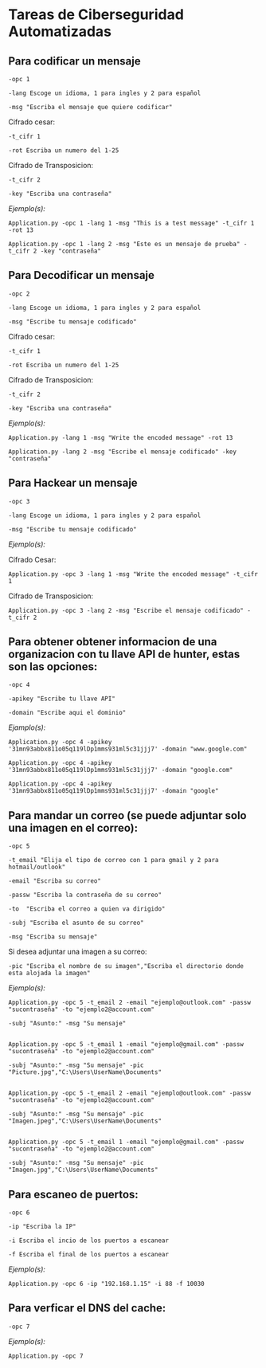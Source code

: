 # Tareas de Ciberseguridad Automatizadas

Para codificar un mensaje
-------------------------

	-opc 1
		
	-lang Escoge un idioma, 1 para ingles y 2 para español
			
	-msg "Escriba el mensaje que quiere codificar"

Cifrado cesar:

	-t_cifr 1 
	
	-rot Escriba un numero del 1-25
	
Cifrado de Transposicion: 

	-t_cifr 2 
	
	-key "Escriba una contraseña"

*Ejemplo(s):*

	Application.py -opc 1 -lang 1 -msg "This is a test message" -t_cifr 1 -rot 13

	Application.py -opc 1 -lang 2 -msg "Este es un mensaje de prueba" -t_cifr 2 -key "contraseña"


Para Decodificar un mensaje
---------------------------

	-opc 2
	
	-lang Escoge un idioma, 1 para ingles y 2 para español
	
	-msg "Escribe tu mensaje codificado"
	
Cifrado cesar:

	-t_cifr 1 
	
	-rot Escriba un numero del 1-25
	
Cifrado de Transposicion: 

	-t_cifr 2 
	
	-key "Escriba una contraseña"
	
*Ejemplo(s):*
	
	Application.py -lang 1 -msg "Write the encoded message" -rot 13
	
	Application.py -lang 2 -msg "Escribe el mensaje codificado" -key "contraseña"



Para Hackear un mensaje
-----------------------

	-opc 3

	-lang Escoge un idioma, 1 para ingles y 2 para español

	-msg "Escribe tu mensaje codificado"

*Ejemplo(s):*

Cifrado Cesar: 

	Application.py -opc 3 -lang 1 -msg "Write the encoded message" -t_cifr 1

Cifrado de Transposicion:

	Application.py -opc 3 -lang 2 -msg "Escribe el mensaje codificado" -t_cifr 2 

Para obtener obtener informacion de una organizacion con tu llave API de hunter, estas son las opciones:
--------------------------------------------------------------------------------------------------------	
	
	-opc 4
	
	-apikey "Escribe tu llave API"
	
	-domain "Escribe aqui el dominio"

*Ejamplo(s):*

	Application.py -opc 4 -apikey '31mn93abbx811o05q119lDp1mms931ml5c31jjj7' -domain "www.google.com"

	Application.py -opc 4 -apikey '31mn93abbx811o05q119lDp1mms931ml5c31jjj7' -domain "google.com"

	Application.py -opc 4 -apikey '31mn93abbx811o05q119lDp1mms931ml5c31jjj7' -domain "google"

Para mandar un correo (se puede adjuntar solo una imagen en el correo):
-----------------------------------------------------------------------

	-opc 5
	
	-t_email "Elija el tipo de correo con 1 para gmail y 2 para hotmail/outlook"
	
	-email "Escriba su correo"
	
	-passw "Escriba la contraseña de su correo"
	
	-to  "Escriba el correo a quien va dirigido"
						
	-subj "Escriba el asunto de su correo"
							
	-msg "Escriba su mensaje"
								
Si desea adjuntar una imagen a su correo:
	
	-pic "Escriba el nombre de su imagen","Escriba el directorio donde esta alojada la imagen"
	
*Ejemplo(s):*
	
	Application.py -opc 5 -t_email 2 -email "ejemplo@outlook.com" -passw "sucontraseña" -to "ejemplo2@account.com" 

	-subj "Asunto:" -msg "Su mensaje"

	
	Application.py -opc 5 -t_email 1 -email "ejemplo@gmail.com" -passw "sucontraseña" -to "ejemplo2@account.com" 

	-subj "Asunto:" -msg "Su mensaje" -pic "Picture.jpg","C:\Users\UserName\Documents"

	
	Application.py -opc 5 -t_email 2 -email "ejemplo@outlook.com" -passw "sucontraseña" -to "ejemplo2@account.com" 

	-subj "Asunto:" -msg "Su mensaje" -pic "Imagen.jpeg","C:\Users\UserName\Documents"

	
	Application.py -opc 5 -t_email 1 -email "ejemplo@gmail.com" -passw "sucontraseña" -to "ejemplo2@account.com" 
	
	-subj "Asunto:" -msg "Su mensaje" -pic "Imagen.jpg","C:\Users\UserName\Documents"

Para escaneo de puertos:
---------------------------------------

	-opc 6 
	
	-ip "Escriba la IP"
	
	-i Escriba el incio de los puertos a escanear
	
	-f Escriba el final de los puertos a escanear

*Ejemplo(s):*
	
	Application.py -opc 6 -ip "192.168.1.15" -i 88 -f 10030

Para verficar el DNS del cache:
-------------------------------

	-opc 7

*Ejemplo(s):*
	
	Application.py -opc 7
